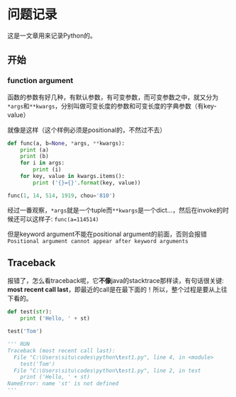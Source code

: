 # 问题记录

这是一文章用来记录Python的。

## 开始

### function argument

函数的参数有好几种，有默认参数，有可变参数，而可变参数之中，就又分为`*args`和`**kwargs`，分别叫做可变长度的参数和可变长度的字典参数（有key-value）

就像是这样（这个样例必须是positional的，不然过不去）

``` python
def func(a, b=None, *args, **kwargs):
    print (a)
    print (b)
    for i in args:
        print (i)
    for key, value in kwargs.items():
        print ('{}={}'.format(key, value))

func(1, 14, 514, 1919, chou='810')
```

经过一番观察，`*args`就是一个tuple而`**kwargs`是一个dict...，然后在invoke的时候还可以这样子: `func(a=114514)`

但是keyword argument不能在positional argument的前面，否则会报错`Positional argument cannot appear after keyword arguments`

## Traceback

报错了，怎么看traceback呢，它**不像**java的stacktrace那样读，有句话很关键: **most recent call last**，即最近的call是在最下面的！所以，整个过程是要从上往下看的。

``` python
def test(str):
    print ('Hello, ' + st)

test('Tom')

''' RUN
Traceback (most recent call last):
  File "C:\Users\situ\codes\python\test1.py", line 4, in <module>
    test('Tom')
  File "C:\Users\situ\codes\python\test1.py", line 2, in test
    print ('Hello, ' + st)
NameError: name 'st' is not defined
'''
```
